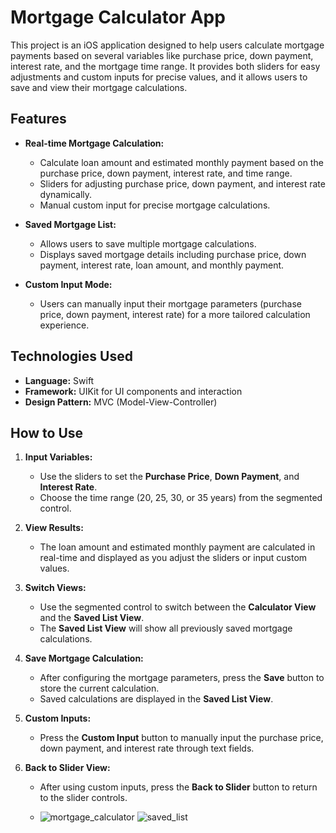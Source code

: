 # Mortgage Calculator App

This project is an iOS application designed to help users calculate mortgage payments based on several variables like purchase price, down payment, interest rate, and the mortgage time range. It provides both sliders for easy adjustments and custom inputs for precise values, and it allows users to save and view their mortgage calculations.

## Features

- **Real-time Mortgage Calculation:** 
  - Calculate loan amount and estimated monthly payment based on the purchase price, down payment, interest rate, and time range.
  - Sliders for adjusting purchase price, down payment, and interest rate dynamically.
  - Manual custom input for precise mortgage calculations.

- **Saved Mortgage List:**
  - Allows users to save multiple mortgage calculations.
  - Displays saved mortgage details including purchase price, down payment, interest rate, loan amount, and monthly payment.

- **Custom Input Mode:**
  - Users can manually input their mortgage parameters (purchase price, down payment, interest rate) for a more tailored calculation experience.
  
## Technologies Used

- **Language:** Swift
- **Framework:** UIKit for UI components and interaction
- **Design Pattern:** MVC (Model-View-Controller)

## How to Use

1. **Input Variables:**
   - Use the sliders to set the **Purchase Price**, **Down Payment**, and **Interest Rate**.
   - Choose the time range (20, 25, 30, or 35 years) from the segmented control.

2. **View Results:**
   - The loan amount and estimated monthly payment are calculated in real-time and displayed as you adjust the sliders or input custom values.

3. **Switch Views:**
   - Use the segmented control to switch between the **Calculator View** and the **Saved List View**.
   - The **Saved List View** will show all previously saved mortgage calculations.

4. **Save Mortgage Calculation:**
   - After configuring the mortgage parameters, press the **Save** button to store the current calculation.
   - Saved calculations are displayed in the **Saved List View**.

5. **Custom Inputs:**
   - Press the **Custom Input** button to manually input the purchase price, down payment, and interest rate through text fields.

6. **Back to Slider View:**
   - After using custom inputs, press the **Back to Slider** button to return to the slider controls.
   
   - ![mortgage_calculator](https://github.com/user-attachments/assets/f0d5bfaf-eda1-4992-bd0a-a2bc442595d2)
![saved_list](https://github.com/user-attachments/assets/a6a04b29-f39d-40f7-a0ba-451922c4c52c)


